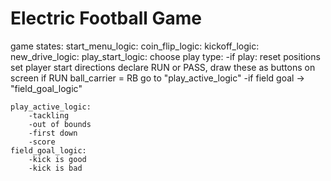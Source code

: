 # Electric Football Game

game states:
    start_menu_logic:
    coin_flip_logic:
    kickoff_logic:
    new_drive_logic:
    play_start_logic:
        choose play type:
            -if play: 
                reset positions
                set player start directions
                declare RUN or PASS, draw these as buttons on screen
                    if RUN
                        ball_carrier = RB
                go to "play_active_logic"
            -if field goal -> "field_goal_logic"

    play_active_logic:
        -tackling
        -out of bounds
        -first down
        -score
    field_goal_logic:
        -kick is good
        -kick is bad
